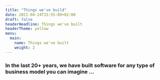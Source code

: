 ```yaml
---
title: "Things we've build"
date: 2021-04-24T15:55:09+02:00
draft: false
headerHeadline: Things we've built
headerTheme: yellow
menu:
  main:
    name: Things we've built
    weight: 2
---
```


### In the last 20+ years, we have built software for any type of business model you can imagine ...